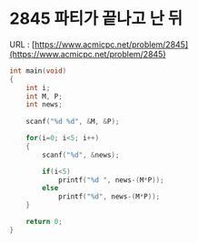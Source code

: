 # 2845 파티가 끝나고 난 뒤

URL : [https://www.acmicpc.net/problem/2845](https://www.acmicpc.net/problem/2845)

```c
int main(void)
{
    int i;
    int M, P;
    int news;
    
    scanf("%d %d", &M, &P);

    for(i=0; i<5; i++)
    {
        scanf("%d", &news);

        if(i<5)
            printf("%d ", news-(M*P));
        else
            printf("%d", news-(M*P));
    }

    return 0;
}
```